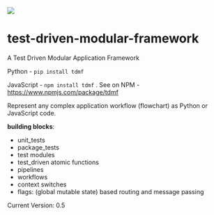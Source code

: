 <img src="https://cmdimkpa.github.io/tdmf-logo.gif" />

# test-driven-modular-framework
A Test Driven Modular Application Framework

Python - `pip install tdmf`

JavaScript - `npm install tdmf`  . See on NPM - https://www.npmjs.com/package/tdmf

Represent any complex application workflow (flowchart) as Python or JavaScript code.

**building blocks**: 

<ul>
  <li>unit_tests</li>
   <li>package_tests</li>
  <li>test modules</li>
  <li>test_driven atomic functions</li>
  <li>pipelines</li>
  <li>workflows</li>
  <li>context switches</li>
  <li>flags: (global mutable state) based routing and message passing</li>
</ul>

Current Version: 0.5
